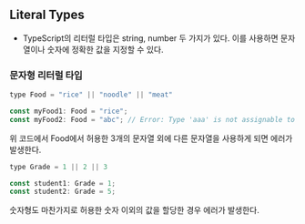 ## Literal Types

- TypeScript의 리터럴 타입은 string, number 두 가지가 있다. 이를 사용하면 문자열이나 숫자에 정확한 값을 지정할 수 있다.

### 문자형 리터럴 타입
~~~javascript
type Food = "rice" || "noodle" || "meat"

const myFood1: Food = "rice";
const myFood2: Food = "abc"; // Error: Type 'aaa' is not assignable to type 'Food'.
~~~

위 코드에서 Food에서 허용한 3개의 문자열 외에 다른 문자열을 사용하게 되면 에러가 발생한다.

~~~javascript
type Grade = 1 || 2 || 3

const student1: Grade = 1;
const student2: Grade = 5;
~~~


숫자형도 마찬가지로 허용한 숫자 이외의 값을 할당한 경우 에러가 발생한다.

